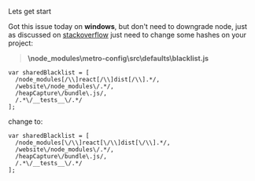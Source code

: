 Lets get start


Got this issue today on **windows**, but don't need to downgrade node, just as discussed on [stackoverflow](https://stackoverflow.com/a/58199866) just need to change some hashes on  your project:

> **\node_modules\metro-config\src\defaults\blacklist.js**

```
var sharedBlacklist = [
  /node_modules[/\\]react[/\\]dist[/\\].*/,
  /website\/node_modules\/.*/,
  /heapCapture\/bundle\.js/,
  /.*\/__tests__\/.*/
];
```

change to:

```
var sharedBlacklist = [
  /node_modules[\/\\]react[\/\\]dist[\/\\].*/,
  /website\/node_modules\/.*/,
  /heapCapture\/bundle\.js/,
  /.*\/__tests__\/.*/
];
```